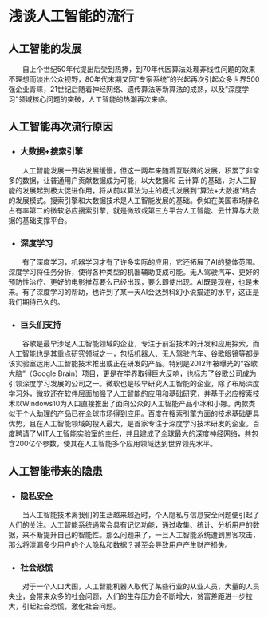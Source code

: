 # 浅谈人工智能的流行
## 人工智能的发展
&ensp;&ensp;&ensp;&ensp;自上个世纪50年代提出后受到热捧，到70年代因算法处理非线性问题的效果不理想而淡出公众视野，80年代末期又因“专家系统”的兴起再次引起众多世界500强企业青睐，21世纪后随着神经网络、遗传算法等新算法的成熟，以及“深度学习”领域核心问题的突破，人工智能的热潮再次来临。
## 人工智能再次流行原因
* ### 大数据+搜索引擎</br>
&ensp;&ensp;&ensp;&ensp;人工智能发展一开始发展缓慢，但这一两年来随着互联网的发展，积累了非常多的数据，让普通用户贡献数据成为可能，以大数据和 云计算 的基础，对人工智能的发展起到极大促进作用，将从前以算法为主的模式发展到“算法+大数据”结合的发展模式。搜索引擎和大数据技术是人工智能发展的基础。例如在美国市场排名占有率第二的微软必应搜索引擎，就是微软或第三方平台人工智能、云计算与大数据的基础支撑平台。
* ### 深度学习</br>
&ensp;&ensp;&ensp;&ensp;有了深度学习，机器学习才有了许多实际的应用，它还拓展了AI的整体范围。 深度学习将任务分拆，使得各种类型的机器辅助变成可能。无人驾驶汽车、更好的预防性治疗、更好的电影推荐要么已经出现，要么即使出现。AI既是现在，也是未来。有了深度学习的帮助，也许到了某一天AI会达到科幻小说描述的水平，这正是我们期待已久的。
* ### 巨头们支持</br>
&ensp;&ensp;&ensp;&ensp;谷歌是最早涉足人工智能领域的企业，专注于前沿技术的开发和应用探索，而人工智能也是其重点研究领域之一，包括机器人、无人驾驶汽车、谷歌眼镜等都是该实验室运用人工智能技术推出或正在研发的产品。特别是2012年被曝光的“谷歌大脑”（Google Brain）项目，更是在学界取得巨大反响，也标志了谷歌公司成为引领深度学习发展的公司之一。微软也是较早研究人工智能的企业，除了布局深度学习外，微软还在软件层面加强了人工智能的应用和基础研究，并基于必应搜索技术以Windows10为入口直接推出了面向公众的人工智能产品小冰和小娜。两款类似于个人助理的产品已在全球市场得到应用。百度在搜索引擎方面的技术基础更具优势，且在人工智能领域的投入最大，是首家专注于深度学习技术研发的企业。百度聘请了MIT人工智能实验室的主任，并且建成了全球最大的深度神经网络，共包含200亿个参数，使其在人工智能多个应用领域达到世界领先水平。
## 人工智能带来的隐患
* ### 隐私安全
&ensp;&ensp;&ensp;&ensp;当人工智能技术离我们的生活越来越近时，个人隐私与信息安全问题便引起了人们的关注。人工智能系统通常会具有记忆功能，通过收集、统计、分析用户的数据，来不断提升自己的智能性。那么问题来了，一旦人工智能系统遭到黑客攻击，那么将泄漏多少用户的个人隐私和数据？甚至会导致用户产生财产损失。
* ### 社会恐慌
&ensp;&ensp;&ensp;&ensp;对于一个人口大国，人工智能机器人取代了某些行业的从业人员，大量的人员失业，会带来众多的社会问题，人们的生存压力会不断增大，贫富差距进一步拉大，引起社会恐慌，激化社会问题。




